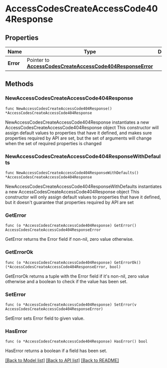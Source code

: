 # AccessCodesCreateAccessCode404Response

## Properties

Name | Type | Description | Notes
------------ | ------------- | ------------- | -------------
**Error** | Pointer to [**AccessCodesCreateAccessCode404ResponseError**](AccessCodesCreateAccessCode404ResponseError.md) |  | [optional] 

## Methods

### NewAccessCodesCreateAccessCode404Response

`func NewAccessCodesCreateAccessCode404Response() *AccessCodesCreateAccessCode404Response`

NewAccessCodesCreateAccessCode404Response instantiates a new AccessCodesCreateAccessCode404Response object
This constructor will assign default values to properties that have it defined,
and makes sure properties required by API are set, but the set of arguments
will change when the set of required properties is changed

### NewAccessCodesCreateAccessCode404ResponseWithDefaults

`func NewAccessCodesCreateAccessCode404ResponseWithDefaults() *AccessCodesCreateAccessCode404Response`

NewAccessCodesCreateAccessCode404ResponseWithDefaults instantiates a new AccessCodesCreateAccessCode404Response object
This constructor will only assign default values to properties that have it defined,
but it doesn't guarantee that properties required by API are set

### GetError

`func (o *AccessCodesCreateAccessCode404Response) GetError() AccessCodesCreateAccessCode404ResponseError`

GetError returns the Error field if non-nil, zero value otherwise.

### GetErrorOk

`func (o *AccessCodesCreateAccessCode404Response) GetErrorOk() (*AccessCodesCreateAccessCode404ResponseError, bool)`

GetErrorOk returns a tuple with the Error field if it's non-nil, zero value otherwise
and a boolean to check if the value has been set.

### SetError

`func (o *AccessCodesCreateAccessCode404Response) SetError(v AccessCodesCreateAccessCode404ResponseError)`

SetError sets Error field to given value.

### HasError

`func (o *AccessCodesCreateAccessCode404Response) HasError() bool`

HasError returns a boolean if a field has been set.


[[Back to Model list]](../README.md#documentation-for-models) [[Back to API list]](../README.md#documentation-for-api-endpoints) [[Back to README]](../README.md)


